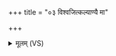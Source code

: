 +++
title = "०३ विश्वजित्कल्याण्यै मा"

+++
<details><summary>मूलम् (VS)</summary>

विश्व॑जित्कल्या॒ण्यै᳡ मा॒ परि॑ देहि। कल्या॑णि द्वि॒पाच्च॒ सर्वं॑ नो॒ रक्ष॒ चतु॑ष्पा॒द्यच्च॑ नः॒ स्वम् ॥
</details>